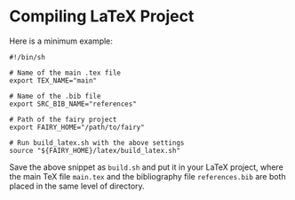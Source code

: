 # Compiling LaTeX Project #

Here is a minimum example: 

    #!/bin/sh
    
    # Name of the main .tex file
    export TEX_NAME="main"
    
    # Name of the .bib file
    export SRC_BIB_NAME="references"
    
    # Path of the fairy project
    export FAIRY_HOME="/path/to/fairy"
    
    # Run build_latex.sh with the above settings
    source "${FAIRY_HOME}/latex/build_latex.sh"

Save the above snippet as `build.sh` and put it in your LaTeX project, where the main TeX file `main.tex` and the bibliography file `references.bib` are both placed in the same level of directory. 

